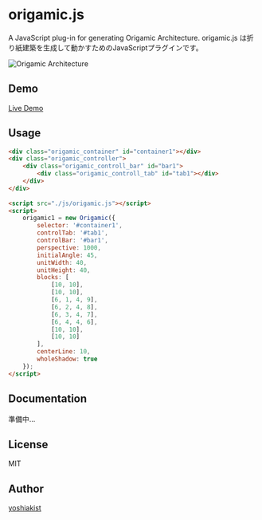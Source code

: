 # origamic.js

A JavaScript plug-in for generating Origamic Architecture.
origamic.js は折り紙建築を生成して動かすためのJavaScriptプラグインです。

![Origamic Architecture](http://cobitoworks.jp/origamic/yoshiakist_origamic_architecture.jpg)

## Demo 

[Live Demo](http://cobitoworks/origamic/)

## Usage

```html
<div class="origamic_container" id="container1"></div>
<div class="origamic_controller">
    <div class="origamic_controll_bar" id="bar1">
        <div class="origamic_controll_tab" id="tab1"></div>
    </div>
</div>
    
<script src="./js/origamic.js"></script>
<script>
    origamic1 = new Origamic({
        selector: '#container1',
        controlTab: '#tab1',
        controlBar: '#bar1',
        perspective: 1000,
        initialAngle: 45,
        unitWidth: 40,
        unitHeight: 40,
        blocks: [
            [10, 10],
            [10, 10],
            [6, 1, 4, 9],
            [6, 2, 4, 8],
            [6, 3, 4, 7],
            [6, 4, 4, 6],
            [10, 10],
            [10, 10]
        ],
        centerLine: 10,
        wholeShadow: true
    });
</script>
```


## Documentation

準備中...

## License

MIT

## Author

[yoshiakist](https://github.com/yoshiakist)
